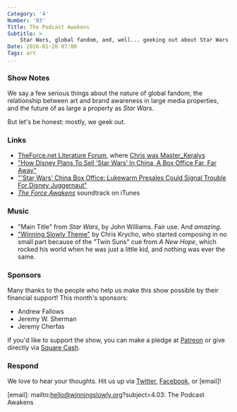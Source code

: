 ```yaml
---
Category: '4'
Number: '03'
Title: The Podcast Awakens
Subtitle: >
    Star Wars, global fandom, and, well... geeking out about Star Wars.
Date: 2016-01-26 07:00
Tags: art
...
```


### Show Notes

We say a few serious things about the nature of global fandom, the relationship
between art and brand awareness in large media properties, and the future of as
large a property as _Star Wars_.

But let's be honest: mostly, we geek out.

### Links

  - [TheForce.net Literature Forum][lit], where [Chris was Master_Keralys][mk]
  - ["How Disney Plans To Sell ‘Star Wars’ In China, A Box Office Far, Far 
    Away"][china-1]
  - ["'Star Wars' China Box Office: Lukewarm Presales Could Signal Trouble For 
    Disney Juggernaut"][china-2]
  - [_The Force Awakens_][score] soundtrack on iTunes

[lit]: http://boards.theforce.net/forums/literature.10003/
[mk]: http://boards.theforce.net/members/master_keralys.979708/
[china-1]: http://www.ibtimes.com/how-disney-plans-sell-star-wars-china-box-office-far-far-away-2226638
[china-2]: http://www.ibtimes.com/star-wars-china-box-office-lukewarm-presales-could-signal-trouble-disney-juggernaut-2248706
[score]: https://itunes.apple.com/us/album/star-wars-force-awakens-original/id1063517675


### Music

  - "Main Title" from _Star Wars_, by John Williams. Fair use. And *amazing*.
  - ["Winning Slowly Theme"](//soundcloud.com/chriskrycho/winning-slowly)
    by Chris Krycho, who started composing in no small part because of the "Twin
    Suns" cue from _A New Hope_, which rocked his world when he was just a
    little kid, and nothing was ever the same.

### Sponsors

Many thanks to the people who help us make this show possible by their financial
support! This month's sponsors:

  - Andrew Fallows
  - Jeremy W. Sherman
  - Jeremy Cherfas

If you'd like to support the show, you can make a pledge at [Patreon] or give
directly via [Square Cash].

[Patreon]: //www.patreon.com/winningslowly
[Square Cash]: //cash.me/$winningslowly


### Respond

We love to hear your thoughts. Hit us up via [Twitter], [Facebook], or [email]!

[Twitter]: //www.twitter.com/winningslowly
[Facebook]: //www.facebook.com/winningslowlypodcast
[email]: mailto:hello@winningslowly.org?subject=4.03: The Podcast Awakens

